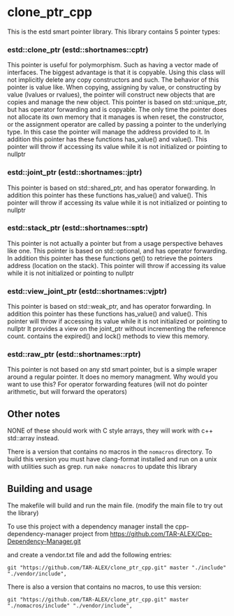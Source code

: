 # clone_ptr_cpp
This is the estd smart pointer library.
This library contains 5 pointer types:

### estd::clone_ptr (estd::shortnames::cptr)
This pointer is useful for polymorphism. Such as having a vector made of interfaces. The biggest advantage is that it is copyable. Using this class will not implicitly delete any copy constructors and such.
The behavior of this pointer is value like.
When copying, assigning by value, or constructing by value (lvalues or rvalues), the pointer will construct new objects that are copies and manage the new object.
This pointer is based on std::unique_ptr, but has operator forwarding and is copyable.
The only time the pointer does not allocate its own memory that it manages is when reset, the constructor, or the assignment operator are called by passing a pointer to the underlying type. In this case the pointer will manage the address provided to it.
In addition this pointer has these functions has_value() and value().
This pointer will throw if accessing its value while it is not initialized or pointing to nullptr

### estd::joint_ptr (estd::shortnames::jptr)
This pointer is based on std::shared_ptr, and has operator forwarding.
In addition this pointer has these functions has_value() and value().
This pointer will throw if accessing its value while it is not initialized or pointing to nullptr

### estd::stack_ptr (estd::shortnames::sptr)
This pointer is not actually a pointer but from a usage perspective behaves like one.
This pointer is based on std::optional, and has operator forwarding.
In addition this pointer has these functions get() to retrieve the pointers address (location on the stack).
This pointer will throw if accessing its value while it is not initialized or pointing to nullptr

### estd::view_joint_ptr (estd::shortnames::vjptr)
This pointer is based on std::weak_ptr, and has operator forwarding.
In addition this pointer has these functions has_value() and value().
This pointer will throw if accessing its value while it is not initialized or pointing to nullptr
It provides a view on the joint_ptr without incrementing the reference count.
contains the expired() and lock() methods to view this memory.

### estd::raw_ptr (estd::shortnames::rptr)
This pointer is not based on any std smart pointer, but is a simple wraper around a regular pointer. 
It does no memory managment.
Why would you want to use this? For operator forwarding features (will not do pointer arithmetic, but will forward the operators)

## Other notes

NONE of these should work with C style arrays, they will work with c++ std::array instead.

There is a version that contains no macros in the `nomacros` directory. To build this version you must have clang-format installed and run on a unix with utilities such as grep. run `make nomacros` to update this library

## Building and usage

The makefile will build and run the main file. (modify the main file to try out the library)


To use this project with a dependency manager install the cpp-dependency-manager project from https://github.com/TAR-ALEX/Cpp-Dependency-Manager.git

and create a vendor.txt file and add the following entries:

```
git "https://github.com/TAR-ALEX/clone_ptr_cpp.git" master "./include" "./vendor/include",

```

There is also a version that contains no macros, to use this version:

```
git "https://github.com/TAR-ALEX/clone_ptr_cpp.git" master "./nomacros/include" "./vendor/include",

```